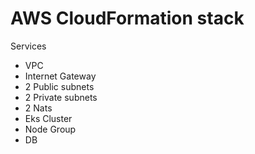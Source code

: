 # AWS CloudFormation stack

Services

* VPC
* Internet Gateway
* 2 Public subnets
* 2 Private subnets
* 2 Nats
* Eks Cluster
* Node Group
* DB
